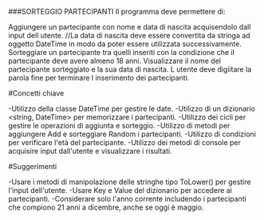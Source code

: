 ###SORTEGGIO PARTECIPANTI
Il programma deve permettere di:

Aggiungere un partecipante con nome e data di nascita acquisendolo dall input dell utente.
//La data di nascita deve essere convertita da stringa ad oggetto DateTime in modo da poter essere utilizzata successivamente.
Sorteggiare un partecipante tra quelli inseriti con la condizione che il partecipante deve avere almeno 18 anni.
Visualizzare il nome del partecipante sorteggiato e la sua data di nascita.
L utente deve digiitare la parola fine per terminare l inserimento dei partecipanti.

#Concetti chiave

-Utilizzo della classe DateTime per gestire le date.
-Utilizzo di un dizionario <string, DateTime> per memorizzare i partecipanti.
-Utilizzo dei cicli per gestire le operazioni di aggiunta e sorteggio.
-Utilizzo di metodi per aggiungere Add e sorteggiare Random i partecipanti.
-Utilizzo di condizioni per verificare l'età del partecipante.
-Utilizzo dei metodi di console per acquisire input dall'utente e visualizzare i risultati.

#Suggerimenti

-Usare i metodi di manipolazione delle stringhe tipo ToLower() per gestire l'input dell'utente.
-Usare Key e Value del dizionario per accedere ai partecipanti.
-Considerare solo l'anno corrente includendo i partecipanti che compiono 21 anni a dicembre, anche se oggi è maggio.